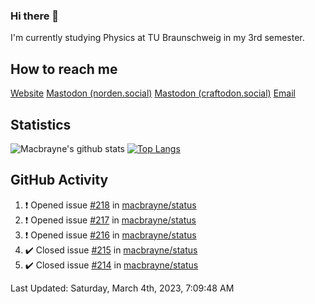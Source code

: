 ### Hi there 👋
I'm currently studying Physics at TU Braunschweig in my 3rd semester.

## How to reach me
[Website](https://florentin-schleuss.de)
<a rel="me" href="https://norden.social/@florentin">Mastodon (norden.social)</a>
<a rel="me" href="https://craftodon.social/@frodolon">Mastodon (craftodon.social)</a>
[Email](mailto:hello@macbrayne.de)

## Statistics
![Macbrayne's github stats](https://github-readme-stats.vercel.app/api?username=macbrayne&count_private=true&show_icons=true&hide_rank=true&custom_title=macbrayne's%20GitHub%20Stats)
[![Top Langs](https://github-readme-stats.vercel.app/api/top-langs/?username=macbrayne&exclude_repo=liftron&layout=compact)](https://github.com/anuraghazra/github-readme-stats)
## GitHub Activity

<!--RECENT_ACTIVITY:start-->
1. ❗️ Opened issue [#218](https://github.com/macbrayne/status/issues/218) in [macbrayne/status](https://github.com/macbrayne/status)
2. ❗️ Opened issue [#217](https://github.com/macbrayne/status/issues/217) in [macbrayne/status](https://github.com/macbrayne/status)
3. ❗️ Opened issue [#216](https://github.com/macbrayne/status/issues/216) in [macbrayne/status](https://github.com/macbrayne/status)
4. ✔️ Closed issue [#215](https://github.com/macbrayne/status/issues/215) in [macbrayne/status](https://github.com/macbrayne/status)
5. ✔️ Closed issue [#214](https://github.com/macbrayne/status/issues/214) in [macbrayne/status](https://github.com/macbrayne/status)
<!--RECENT_ACTIVITY:end-->

<!--RECENT_ACTIVITY:last_update-->
Last Updated: Saturday, March 4th, 2023, 7:09:48 AM
<!--RECENT_ACTIVITY:last_update_end-->


<!--
**macbrayne/macbrayne** is a ✨ _special_ ✨ repository because its `README.md` (this file) appears on your GitHub profile.

Here are some ideas to get you started:

- 🔭 I’m currently working on ...
- 🌱 I’m currently learning ...
- 👯 I’m looking to collaborate on ...
- 🤔 I’m looking for help with ...
- 💬 Ask me about ...
- 📫 How to reach me: ...
- 😄 Pronouns: ...
- ⚡ Fun fact: ...
-->
